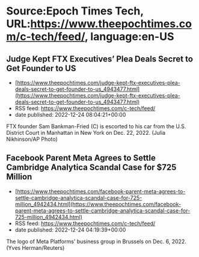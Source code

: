 # Source:Epoch Times Tech, URL:https://www.theepochtimes.com/c-tech/feed/, language:en-US

## Judge Kept FTX Executives’ Plea Deals Secret to Get Founder to US
 - [https://www.theepochtimes.com/judge-kept-ftx-executives-plea-deals-secret-to-get-founder-to-us_4943477.html](https://www.theepochtimes.com/judge-kept-ftx-executives-plea-deals-secret-to-get-founder-to-us_4943477.html)
 - RSS feed: https://www.theepochtimes.com/c-tech/feed/
 - date published: 2022-12-24 08:04:21+00:00

FTX founder Sam Bankman-Fried (C) is escorted to his car from the U.S. District Court in Manhattan in New York on Dec. 22, 2022. (Julia Nikhinson/AP Photo)

## Facebook Parent Meta Agrees to Settle Cambridge Analytica Scandal Case for $725 Million
 - [https://www.theepochtimes.com/facebook-parent-meta-agrees-to-settle-cambridge-analytica-scandal-case-for-725-million_4942434.html](https://www.theepochtimes.com/facebook-parent-meta-agrees-to-settle-cambridge-analytica-scandal-case-for-725-million_4942434.html)
 - RSS feed: https://www.theepochtimes.com/c-tech/feed/
 - date published: 2022-12-24 04:19:39+00:00

The logo of Meta Platforms' business group in Brussels on Dec. 6, 2022. (Yves Herman/Reuters)

